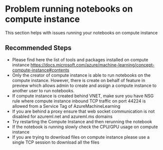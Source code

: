 <properties 
    pageTitle="Problem running notebooks on compute instance"
    description="Problem running notebooks on compute instance"
    service="microsoft.machinelearning"
    resource="computeinstance"
    authors="hustcrystal"
    ms.author="vijetajo"
    displayOrder="1"
    selfHelpType="resource"
    supportTopicIds="32745198"
    resourceTags="notebook,computeinstance"
    productPesIds="16644"
    cloudEnvironments="public, fairfax, mooncake, usnat, ussec"
    articleId="microsoft.machinelearning.computeinstance.problemrunningnotebooks"
	ownershipId="AzureML_AzureMachineLearningServices"
/>

# Problem running notebooks on compute instance

This section helps with issues running your notebooks on compute instance

## **Recommended Steps**

- Please find here the list of tools and packages installed on compute instance https://docs.microsoft.com/azure/machine-learning/concept-compute-instance#contents
- Only the creator of compute instance is able to run notebooks on the compute instance. However, there is create on behalf of feature in preview which allows admin to create and assign a compute instance to another user to run notebooks.
- If compute instance is created behind VNET, make sure you have NSG rule where compute instance inbound TCP traffic on port 44224 is allowed from a Service Tag of AzureMachineLearning
- If you are behind a proxy ensure that web socket communication is not disabled for azureml.net and azureml.ms domains
- Try restarting the Compute Instance and then rerunning the notebook
- If the notebook is running slowly check the CPU/GPU usage on compute instance
- If you are trying to download files on compute instance please use a single TCP session to download all the files
